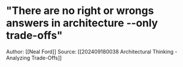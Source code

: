 # "There are no right or wrongs answers in architecture --only trade-offs"

Author: [[Neal Ford]]
Source: [[202409180038 Architectural Thinking - Analyzing Trade-Offs]]
